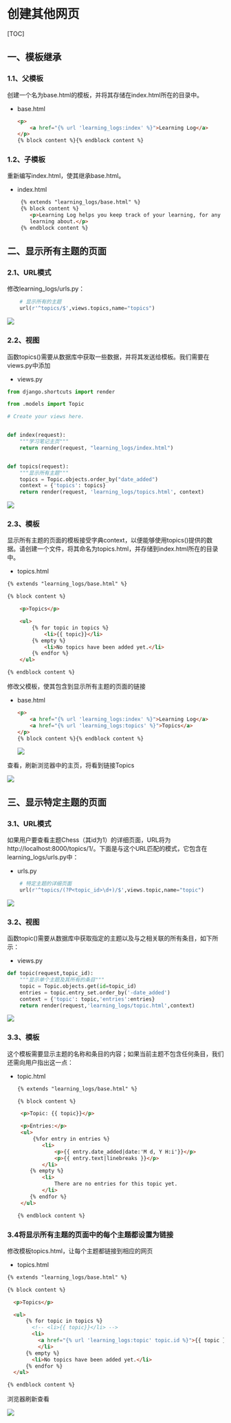 # 创建其他网页

[TOC]

## 一、模板继承

### 1.1、父模板

创建一个名为base.html的模板，并将其存储在index.html所在的目录中。

- base.html

  ```html
  <p>
      <a href="{% url 'learning_logs:index' %}">Learning Log</a>
  </p>
  {% block content %}{% endblock content %}
  ```

  

### 1.2、子模板

重新编写index.html，使其继承base.html。

- index.html

  ```html
   {% extends "learning_logs/base.html" %}
   {% block content %}
      <p>Learning Log helps you keep track of your learning, for any topic you're
      learning about.</p>
   {% endblock content %}
  ```

  

## 二、显示所有主题的页面

### 2.1、URL模式

修改learning_logs/urls.py：

```python
    # 显示所有的主题
    url(r'^topics/$',views.topics,name="topics")
```

![](IMG/henggao_2020-03-19_17-33-00.png)

### 2.2、视图

函数topics()需要从数据库中获取一些数据，并将其发送给模板。我们需要在views.py中添加

- views.py

```python
from django.shortcuts import render

from .models import Topic

# Create your views here.


def index(request):
    """学习笔记主页"""
    return render(request, "learning_logs/index.html")


def topics(request):
    """显示所有主题"""
    topics = Topic.objects.order_by("date_added")
    context = {'topics': topics}
    return render(request, 'learning_logs/topics.html', context)

```

![](IMG/henggao_2020-03-19_17-37-50.png)



### 2.3、模板

显示所有主题的页面的模板接受字典context，以便能够使用topics()提供的数据。请创建一个文件，将其命名为topics.html，并存储到index.html所在的目录中。

- topics.html

```html
{% extends "learning_logs/base.html" %}

{% block content %}

    <p>Topics</p>

    <ul>
        {% for topic in topics %}
            <li>{{ topic}}</li>
        {% empty %}
            <li>No topics have been added yet.</li>
        {% endfor %}
    </ul>

{% endblock content %}
```

修改父模板，使其包含到显示所有主题的页面的链接

- base.html

  ```html
  <p>
      <a href="{% url 'learning_logs:index' %}">Learning Log</a>
      <a href="{% url 'learning_logs:topics' %}">Topics</a>
  </p>
  {% block content %}{% endblock content %}
  ```

  ![](IMG/henggao_2020-03-19_17-50-34.png)

  

查看，刷新浏览器中的主页，将看到链接Topics

![](IMG/henggao_2020-03-19_17-53-07.png)



## 三、显示特定主题的页面

### 3.1、URL模式

如果用户要查看主题Chess（其id为1）的详细页面，URL将为http://localhost:8000/topics/1/。下面是与这个URL匹配的模式，它包含在learning_logs/urls.py中：

- urls.py

```python
    # 特定主题的详细页面
    url(r'^topics/(?P<topic_id>\d+)/$',views.topic,name="topic")
```

![](IMG/henggao_2020-03-19_18-42-19.png)

### 3.2、视图

函数topic()需要从数据库中获取指定的主题以及与之相关联的所有条目，如下所示：

- views.py

```python
def topic(request,topic_id):
    """显示单个主题及其所有的条目"""
    topic = Topic.objects.get(id=topic_id)
    entries = topic.entry_set.order_by('-date_added')
    context = {'topic': topic,'entries':entries}
    return render(request,'learning_logs/topic.html',context)
```

![](IMG/henggao_2020-03-19_18-44-04.png)

### 3.3、模板

这个模板需要显示主题的名称和条目的内容；如果当前主题不包含任何条目，我们还需向用户指出这一点：

- topic.html

  ```html
  {% extends "learning_logs/base.html" %}
  
  {% block content %}
  
   <p>Topic: {{ topic}}</p>
  
   <p>Entries:</p>
   <ul>
       {%for entry in entries %}
          <li>
              <p>{{ entry.date_added|date:'M d, Y H:i'}}</p>
              <p>{{ entry.text|linebreaks }}</p>
          </li>
      {% empty %}
          <li>
              There are no entries for this topic yet.
          </li>
      {% endfor %}
   </ul>
  
  {% endblock content %}
  ```

  

### 3.4将显示所有主题的页面中的每个主题都设置为链接

修改模板topics.html，让每个主题都链接到相应的网页

- topics.html

```html
{% extends "learning_logs/base.html" %}

{% block content %}

  <p>Topics</p>

  <ul>
      {% for topic in topics %}
        <!-- <li>{{ topic}}</li> -->
        <li>
          <a href="{% url 'learning_logs:topic' topic.id %}">{{ topic }}</a>
          </li>
      {% empty %}
        <li>No topics have been added yet.</li>
      {% endfor %}
  </ul>

{% endblock content %}
```

浏览器刷新查看

![](IMG/henggao_2020-03-19_18-46-48.png)